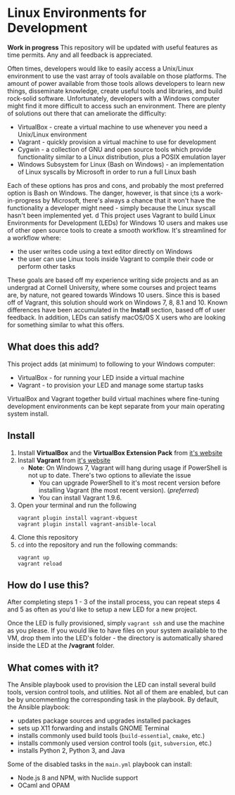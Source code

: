 # Linux Environments for Development

**Work in progress** This repository will be updated with useful features as time permits. Any and all feedback is appreciated.

Often times, developers would like to easily access a Unix/Linux environment to use the vast array of tools available on those platforms. The amount of power available from those tools allows developers to learn new things, disseminate knowledge, create useful tools and libraries, and build rock-solid software. Unfortunately, developers with a Windows computer might find it more difficult to access such an environment. There are plenty of solutions out there that can ameliorate the difficulty:
* VirtualBox - create a virtual machine to use whenever you need a Unix/Linux environment
* Vagrant - quickly provision a virtual machine to use for development
* Cygwin - a collection of GNU and open source tools which provide functionality similar to a Linux distribution, plus a POSIX emulation layer
* Windows Subsystem for Linux (Bash on Windows) - an implementation of Linux syscalls by Microsoft in order to run a full Linux bash

Each of these options has pros and cons, and probably the most preferred option is Bash on Windows. The danger, however, is that since i;ts a work-in-progress by Microsoft, there's always a chance that it won't have the functionality a developer might need - simply because the Linux syscall hasn't been implemented yet. 
d
This project uses Vagrant to build Linux Environments for Development (LEDs) for Windows 10 users and makes use of other open source tools to create a smooth workflow. It's streamlined for a workflow where:
* the user writes code using a text editor directly on Windows
* the user can use Linux tools inside Vagrant to compile their code or perform other tasks

These goals are based off my experience writing side projects and as an undergrad at Cornell University, where some courses and project teams are, by nature, not geared towards Windows 10 users. Since this is based off of Vagrant, this solution should work on Windows 7, 8,  8.1 and 10. Known differences have been accumulated in the **Install** section, based off of user feedback. In addition, LEDs can satisfy macOS/OS X users who are looking for something similar to what this offers.

## What does this add?

This project adds (at minimum) to following to your Windows computer:
* VirtualBox - for running your LED inside a virtual machine
* Vagrant - to provision your LED and manage some startup tasks

VirtualBox and Vagrant together build virtual machines where fine-tuning development environments can be kept separate from your main operating system install.

## Install

1. Install **VirtualBox** and the **VirtualBox Extension Pack** from [it's website](https://www.virtualbox.org/wiki/Downloads)
2. Install **Vagrant** from [it's website](https://www.vagrantup.com/)
   * **Note**: On Windows 7, Vagrant will hang during usage if PowerShell is not up to date. There's two options to alleviate the issue
      * You can upgrade PowerShell to it's most recent version before installing Vagrant (the most recent version). (*preferred*)
      * You can install Vagrant 1.9.6.
3. Open your terminal and run the following
   ```
   vagrant plugin install vagrant-vbguest
   vagrant plugin install vagrant-ansible-local
   ```
4. Clone this repository
5. `cd` into the repository and run the following commands:
   ```
   vagrant up
   vagrant reload
   ```
## How do I use this?

After completing steps 1 - 3 of the install process, you can repeat steps 4 and 5 as often as you'd like to setup a new LED for a new project.

Once the LED is fully provisioned, simply `vagrant ssh` and use the machine as you please. If you would like to have files on your system available to the VM, drop them into the LED's folder - the directory is automatically shared inside the LED at the **/vagrant** folder.

## What comes with it?

The Ansible playbook used to provision the LED can install several build tools, version control tools, and utilities. Not all of them are enabled, but can be by uncommenting the corresponding task in the playbook. By default, the Ansible playbook:

* updates package sources and upgrades installed packages
* sets up X11 forwarding and installs GNOME Terminal
* installs commonly used build tools (`build-essential`, `cmake`, etc.)
* installs commonly used version control tools (`git`, `subversion`, etc.)
* installs Python 2, Python 3, and Java

Some of the disabled tasks in the `main.yml` playbook can install:
* Node.js 8 and NPM, with Nuclide support
* OCaml and OPAM
